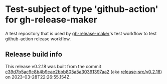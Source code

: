 # Test-subject of type 'github-action' for gh-release-maker

A test repository that is used by [gh-release-maker](https://github.com/kattecon/gh-release-maker)'s test workflow to test github-action release workflow.

## Release build info

This release v0.2.18 was built from the commit [c39d7b5ac9c8b4b9cae2bbb805a5a30391397aa2](https://github.com/kattecon/gh-release-maker-test-ga/tree/c39d7b5ac9c8b4b9cae2bbb805a5a30391397aa2) (aka [release-src/v0.2.18](https://github.com/kattecon/gh-release-maker-test-ga/tree/release-src/v0.2.18)) on 2023-03-28T22:26:55.154Z.
        